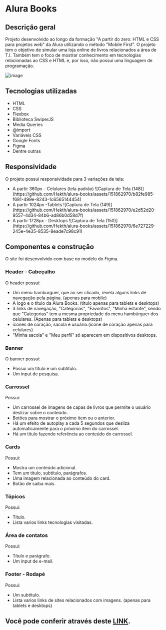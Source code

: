 <h1>Alura Books</h1>
<h2>
  Descrição geral
</h2>
<p>
  Projeto desenvolvido ao longo da formação "A partir do zero: HTML e CSS para projetos web" da Alura utilizando o método "Mobile First".
  O projeto tem o objetivo de simular uma loja online de livros relacionados a área de T.I.
  Também tem o foco de mostrar conhecimento em tecnologias relacionadas ao CSS e HTML e, por isso, não possui uma linguagem de programação.
</p>

![image](https://github.com/Hekth/alura-books/assets/151862970/c220eef5-2a7b-489f-b70f-c06012c4f3ba)

<h2>
  Tecnologias utilizadas
</h2>

<ul>
  <li>HTML</li>
  <li>CSS</li>
  <li>Flexbox</li>
  <li>Biblioteca SwiperJS</li>
  <li>Media Queries</li>
  <li>@import</li>
  <li>Variáveis CSS</li>
  <li>Google Fonts</li>
  <li>Figma</li>
  <li>Dentre outras</li>
</ul>

<h2>
  Responsividade
</h2>
<p>
  O projeto possui responsividade para 3 variações de tela:
</p>
<ul>
  <li>
    A partir 360px - Celulares (tela padrão)
    ![Captura de Tela (148)](https://github.com/Hekth/alura-books/assets/151862970/b82fe985-f681-499e-8243-1c6565144454)
  </li>
  <li>
    A partir 1024px -Tablets
    ![Captura de Tela (149)](https://github.com/Hekth/alura-books/assets/151862970/e2d52d20-9557-4d34-84b6-ad86b0d58d7f)
  </li>
  <li>
    A partir 1728px - Desktops
    ![Captura de Tela (150)](https://github.com/Hekth/alura-books/assets/151862970/6e727229-245e-4e35-8535-8eade7c98c91)
  </li>
</ul>

<h2>
  Componentes e construção
</h2>
<p>
  O site foi desenvolvido com base no modelo do Figma.
</p>

<h3>
  Header - Cabeçalho
</h3>
<p>O header possui:</p>
<ul>
  <li>Um menu hamburguer, que ao ser clicado, revela alguns links de navegação pela página. (apenas para mobile)</li>
  <li>A logo e o título da Alura Books. (título apenas para tablets e desktops)</li>
  <li>3 links de navegação, "Categorias", "Favoritos", "Minha estante", sendo que "Categorias" tem a mesma propriedade do menu hambúrguer dos celulares. (Apenas para tablets e desktops)</li>
  <li>ícones de coração, sacola e usuário.(ícone de coração apenas para celulares)</li>
  <li>"Minha sacola" e "Meu perfil" só aparecem em dispositivos desktops.</li>
</ul>

<h3>
  Banner
</h3>
<p>O banner possui:</p>
<ul>
  <li>Possui um título e um subtítulo.</li>
  <li>Um input de pesquisa.</li>
</ul>

<h3>
  Carrossel
</h3>
<p>Possui:</p>
<ul>
  <li>
    Um carrossel de imagens de capas de livros que permite o usuário deslizar sobre o conteúdo.
  </li>
  <li>
    Botões para mostrar o próximo item ou o anterior.
  </li>
  <li>
    Há um efeito de autoplay a cada 5 segundos que desliza automaticamente para o próximo item do carrossel.
  </li>
  <li>
    Há um título fazendo referência ao conteúdo do carrossel.
  </li>
</ul>

<h3>
  Cards
</h3>
<p>Possui:</p>
<ul>
  <li>
    Mostra um conteúdo adicional.
  </li>
  <li>
    Tem um titulo, subtítulo, parágrafos.
  </li>
  <li>
    Uma imagem relacionada ao conteúdo do card.
  </li>
  <li>
    Botão de saiba mais.
  </li>
</ul>

<h3>
  Tópicos
</h3>
<p>Possui:</p>
<ul>
  <li>
    Título.
  </li>
  <li>
    Lista varios links tecnologias visitadas.
  </li>
</ul>

<h3>
  Área de contatos
</h3>
<p>Possui:</p>
<ul>
  <li>
    Título e parágrafo.
  </li>
  <li>
    Um input de e-mail.
  </li>
</ul>

<h3>
  Footer - Rodapé
</h3>
<p>Possui:</p>
<ul>
  <li>
    Um subtítulo.
  </li>
  <li>
    Lista varios links de sites relacionados com imagens. (apenas para tablets e desktops)
  </li>
</ul>

<h2>
  Você pode conferir através deste <a href="https://alurabooks-hekth.vercel.app" target="_blank">LINK</a>.
</h2>
